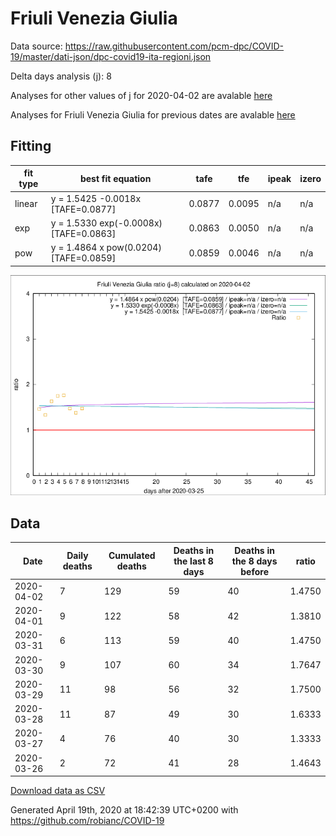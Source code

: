 # Friuli Venezia Giulia

Data source: https://raw.githubusercontent.com/pcm-dpc/COVID-19/master/dati-json/dpc-covid19-ita-regioni.json

Delta days analysis (j): 8

Analyses for other values of j for 2020-04-02 are avalable [here](../2020-04-02/README.md)

Analyses for Friuli Venezia Giulia for previous dates are avalable [here](../README.md)

## Fitting 
|fit type|best fit equation|tafe|tfe|ipeak|izero|
|-------|-----|--------|------|---|---|
|linear|y = 1.5425 -0.0018x  [TAFE=0.0877]|0.0877|0.0095|n/a|n/a|
|exp|y = 1.5330 exp(-0.0008x)  [TAFE=0.0863]|0.0863|0.0050|n/a|n/a|
|pow|y = 1.4864 x pow(0.0204)  [TAFE=0.0859]|0.0859|0.0046|n/a|n/a|

![Plot](COVID-19_friuli_venezia_giulia_j8_2020-04-02.png)

## Data
|Date|Daily deaths|Cumulated deaths|Deaths in the last 8 days|Deaths in the 8 days before|ratio|
|----|----------|-----------|-------|--------------------|-----|
|2020-04-02|7|129|59|40|1.4750|
|2020-04-01|9|122|58|42|1.3810|
|2020-03-31|6|113|59|40|1.4750|
|2020-03-30|9|107|60|34|1.7647|
|2020-03-29|11|98|56|32|1.7500|
|2020-03-28|11|87|49|30|1.6333|
|2020-03-27|4|76|40|30|1.3333|
|2020-03-26|2|72|41|28|1.4643|

[Download data as CSV](COVID-19_friuli_venezia_giulia_j8_2020-04-02.csv)

Generated April 19th, 2020 at 18:42:39 UTC+0200 with https://github.com/robianc/COVID-19
